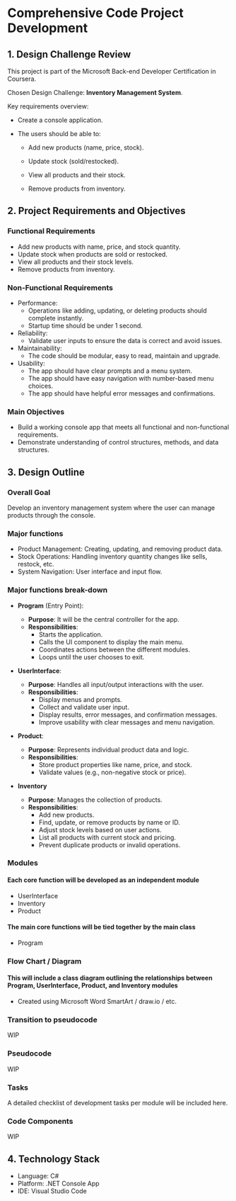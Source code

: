 # Comprehensive Code Project Development

## 1. Design Challenge Review

  This project is part of the Microsoft Back-end Developer Certification in Coursera.

  Chosen Design Challenge: **Inventory Management System**.

  Key requirements overview:

- Create a console application.

- The users should be able to:

  - Add new products (name, price, stock).

  - Update stock (sold/restocked).

  - View all products and their stock.

  - Remove products from inventory.

## 2. Project Requirements and Objectives

### Functional Requirements

- Add new products with name, price, and stock quantity.
- Update stock when products are sold or restocked.
- View all products and their stock levels.
- Remove products from inventory.

### Non-Functional Requirements

- Performance:
  - Operations like adding, updating, or deleting products should complete instantly.
  - Startup time should be under 1 second.
- Reliability:
  - Validate user inputs to ensure the data is correct and avoid issues.
- Maintainability:
  - The code should be modular, easy to read, maintain and upgrade.
- Usability:
  - The app should have clear prompts and a menu system.
  - The app should have easy navigation with number-based menu choices.
  - The app should have helpful error messages and confirmations.

### Main Objectives

- Build a working console app that meets all functional and non-functional requirements.
- Demonstrate understanding of control structures, methods, and data structures.

## 3. Design Outline

### Overall Goal

Develop an inventory management system where the user can manage products through the console.

### Major functions

- Product Management: Creating, updating, and removing product data.
- Stock Operations: Handling inventory quantity changes like sells, restock, etc.
- System Navigation: User interface and input flow.

### Major functions break-down
  
- **Program** (Entry Point):
  - **Purpose**: It will be the central controller for the app.
  - **Responsibilities**:
    - Starts the application.
    - Calls the UI component to display the main menu.
    - Coordinates actions between the different modules.
    - Loops until the user chooses to exit.

- **UserInterface**:
  - **Purpose**: Handles all input/output interactions with the user.
  - **Responsibilities**:
    - Display menus and prompts.
    - Collect and validate user input.
    - Display results, error messages, and confirmation messages.
    - Improve usability with clear messages and menu navigation.

- **Product**:
  - **Purpose**: Represents individual product data and logic.
  - **Responsibilities**:
    - Store product properties like name, price, and stock.
    - Validate values (e.g., non-negative stock or price).

- **Inventory**
  - **Purpose**: Manages the collection of products.
  - **Responsibilities**:
    - Add new products.
    - Find, update, or remove products by name or ID.
    - Adjust stock levels based on user actions.
    - List all products with current stock and pricing.
    - Prevent duplicate products or invalid operations.

### Modules

#### Each core function will be developed as an independent module

- UserInterface
- Inventory
- Product

#### The main core functions will be tied together by the main class

- Program

### Flow Chart / Diagram

#### This will include a class diagram outlining the relationships between Program, UserInterface, Product, and Inventory modules

- Created using Microsoft Word SmartArt / draw.io / etc.

### Transition to pseudocode

WIP

### Pseudocode

WIP

### Tasks

A detailed checklist of development tasks per module will be included here.

### Code Components

WIP

## 4. Technology Stack

- Language: C#
- Platform: .NET Console App
- IDE: Visual Studio Code
